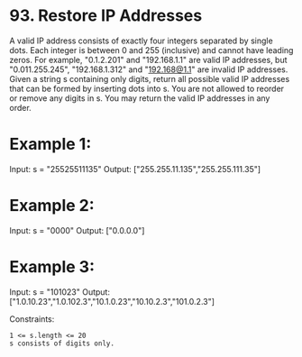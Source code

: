 # 93. Restore IP Addresses

A valid IP address consists of exactly four integers separated by single dots. Each integer is between 0 and 255 (inclusive) and cannot have leading zeros.
    For example, "0.1.2.201" and "192.168.1.1" are valid IP addresses, but "0.011.255.245", "192.168.1.312" and "192.168@1.1" are invalid IP addresses.
Given a string s containing only digits, return all possible valid IP addresses that can be formed by inserting dots into s. You are not allowed to reorder or remove any digits in s. You may return the valid IP addresses in any order.


# Example 1:

Input: s = "25525511135"
Output: ["255.255.11.135","255.255.111.35"]

# Example 2:

Input: s = "0000"
Output: ["0.0.0.0"]

# Example 3:

Input: s = "101023"
Output: ["1.0.10.23","1.0.102.3","10.1.0.23","10.10.2.3","101.0.2.3"]

Constraints:

    1 <= s.length <= 20
    s consists of digits only.

